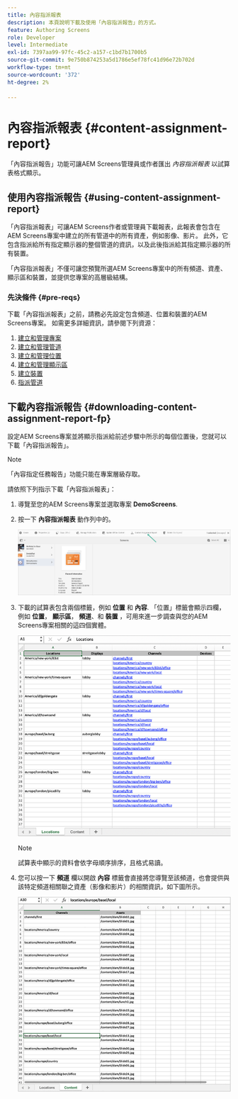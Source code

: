 ```yaml
---
title: 內容指派報表
description: 本頁說明下載及使用「內容指派報告」的方式。
feature: Authoring Screens
role: Developer
level: Intermediate
exl-id: 7397aa99-97fc-45c2-a157-c1bd7b1700b5
source-git-commit: 9e750b874253a5d1786e5ef78fc41d96e72b702d
workflow-type: tm+mt
source-wordcount: '372'
ht-degree: 2%

---
```


# 內容指派報表 {#content-assignment-report}

「內容指派報告」功能可讓AEM Screens管理員或作者匯出 *內容指派報表* 以試算表格式顯示。

## 使用內容指派報告 {#using-content-assignment-report}

「內容指派報表」可讓AEM Screens作者或管理員下載報表，此報表會包含在AEM Screens專案中建立的所有管道中的所有資產，例如影像、影片。 此外，它包含指派給所有指定顯示器的整個管道的資訊，以及此後指派給其指定顯示器的所有裝置。

「內容指派報表」不僅可讓您預覽所選AEM Screens專案中的所有頻道、資產、顯示區和裝置，並提供您專案的高層級結構。


### 先決條件 {#pre-reqs}

下載「內容指派報表」之前，請務必先設定包含頻道、位置和裝置的AEM Screens專案。
如需更多詳細資訊，請參閱下列資源：

1. [建立和管理專案](/help/user-guide/creating-a-screens-project.md)
1. [建立和管理管道](/help/user-guide/managing-channels.md)
1. [建立和管理位置](/help/user-guide/managing-locations.md)
1. [建立和管理顯示區](/help/user-guide/managing-displays.md)
1. [建立裝置](/help/user-guide/managing-devices.md)
1. [指派管道](/help/user-guide/channel-assignment-latest-fp.md)


## 下載內容指派報告 {#downloading-content-assignment-report-fp}

設定AEM Screens專案並將顯示指派給前述步驟中所示的每個位置後，您就可以下載「內容指派報告」。

>[!NOTE]
>「內容指定任務報告」功能只能在專案層級存取。

請依照下列指示下載「內容指派報表」：

1. 導覽至您的AEM Screens專案並選取專案 **DemoScreens**.

1. 按一下 **內容指派報表** 動作列中的。

   ![影像](/help/user-guide/assets/content-assignment-report/can-download.png)

1. 下載的試算表包含兩個標籤，例如 **位置** 和 **內容**. 「位置」標籤會顯示四欄，例如 **位置**， **顯示區**， **頻道**、和 **裝置** ，可用來進一步調查與您的AEM Screens專案相關的這四個實體。

   ![影像](/help/user-guide/assets/content-assignment-report/report-sheet1.png)

   >[!NOTE]
   >試算表中顯示的資料會依字母順序排序，且格式易讀。

1. 您可以按一下 **頻道** 欄以開啟 **內容** 標籤會直接將您導覽至該頻道，也會提供與該特定頻道相關聯之資產（影像和影片）的相關資訊，如下圖所示。

   ![影像](/help/user-guide/assets/content-assignment-report/report-sheet2.png)
